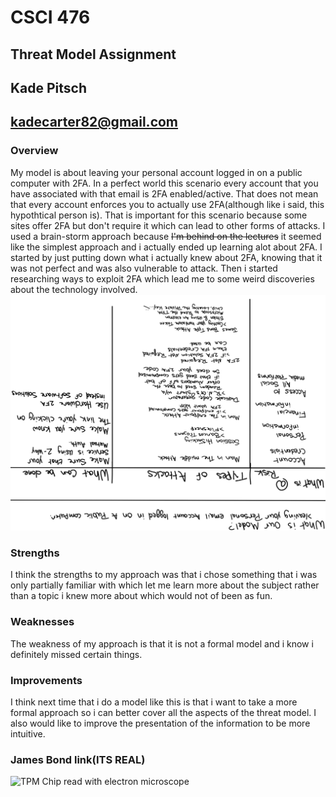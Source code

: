 # CSCI 476
## Threat Model Assignment
## Kade Pitsch
## kadecarter82@gmail.com


### Overview
My model is about leaving your personal account logged in on a public computer with 2FA. In a perfect world this scenario every account that you have associated with that email is 2FA enabled/active. That does not mean that every account enforces you to actually use 2FA(although like i said, this hypothtical person is). That is important for this scenario because some sites offer 2FA but don't require it which can lead to other forms of attacks. 
I used a brain-storm approach because ~~I'm behind on the lectures~~ it seemed like the simplest approach and i actually ended up learning alot about 2FA. I started by just putting down what i actually knew about 2FA, knowing that it was not perfect and was also vulnerable to attack. Then i started researching ways to exploit 2FA which lead me to some weird discoveries about the technology involved. 
![Threat Model](threat_model.jpg)

### Strengths
I think the strengths to my approach was that i chose something that i was only partially familiar with which let me learn more about the subject rather than a topic i knew more about which would not of been as fun.

### Weaknesses
The weakness of my approach is that it is not a formal model and i know i definitely missed certain things.

### Improvements
I think next time that i do a model like this is that i want to take a more formal approach so i can better cover all the aspects of the threat model. I also would like to improve the presentation of the information to be more intuitive.

### James Bond link(ITS REAL)
![TPM Chip read with electron microscope](https://gcn.com/articles/2010/02/02/black-hat-chip-crack-020210.aspx)

